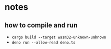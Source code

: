 # notes
## how to compile and run
- `cargo build --target wasm32-unknown-unknown`
- `deno run --allow-read deno.ts`